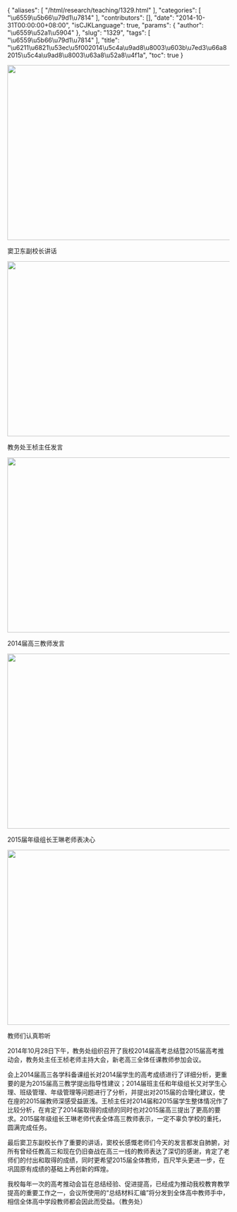 {
    "aliases": [
        "/html/research/teaching/1329.html"
    ],
    "categories": [
        "\u6559\u5b66\u79d1\u7814"
    ],
    "contributors": [],
    "date": "2014-10-31T00:00:00+08:00",
    "isCJKLanguage": true,
    "params": {
        "author": "\u6559\u52a1\u5904"
    },
    "slug": "1329",
    "tags": [
        "\u6559\u5b66\u79d1\u7814"
    ],
    "title": "\u6211\u6821\u53ec\u5f002014\u5c4a\u9ad8\u8003\u603b\u7ed3\u66a82015\u5c4a\u9ad8\u8003\u63a8\u52a8\u4f1a",
    "toc": true
}


<img
    src="https://cdn.tfls.online/mirror/full/c22bf85ae9a7242ac120caef8bb9bdc7564f008b.jpg"
    style="display:block;margin-left:auto;margin-right:auto;"
    decoding="async"
    fetchpriority="auto"
    loading="lazy"
    height="397"
    width="600"
/>




窦卫东副校长讲话





<img
    src="https://cdn.tfls.online/mirror/full/89d43c45fc556152b5b42e71b1f1330c84a458a3.jpg"
    style="display:block;margin-left:auto;margin-right:auto;"
    decoding="async"
    fetchpriority="auto"
    loading="lazy"
    height="397"
    width="600"
/>




教务处王桢主任发言





<img
    src="https://cdn.tfls.online/mirror/full/a878e9eb31951fa7ca9bd038d5714d2411e87202.jpg"
    style="display:block;margin-left:auto;margin-right:auto;"
    decoding="async"
    fetchpriority="auto"
    loading="lazy"
    height="397"
    width="600"
/>




2014届高三教师发言





<img
    src="https://cdn.tfls.online/mirror/full/62ba5e4498fec10d5b8111ea8d4e17f5e1f1598f.jpg"
    style="display:block;margin-left:auto;margin-right:auto;"
    decoding="async"
    fetchpriority="auto"
    loading="lazy"
    height="397"
    width="600"
/>




2015届年级组长王琳老师表决心





<img
    src="https://cdn.tfls.online/mirror/full/3f933242e0107e6e2e79cab115f4018433a1be1c.jpg"
    style="display:block;margin-left:auto;margin-right:auto;"
    decoding="async"
    fetchpriority="auto"
    loading="lazy"
    height="397"
    width="600"
/>




教师们认真聆听




  





2014年10月28日下午，教务处组织召开了我校2014届高考总结暨2015届高考推动会，教务处主任王桢老师主持大会，新老高三全体任课教师参加会议。




会上2014届高三各学科备课组长对2014届学生的高考成绩进行了详细分析，更重要的是为2015届高三教学提出指导性建议；2014届班主任和年级组长又对学生心理、班级管理、年级管理等问题进行了分析，并提出对2015届的合理化建议，使在座的2015届教师深感受益匪浅。王桢主任对2014届和2015届学生整体情况作了比较分析，在肯定了2014届取得的成绩的同时也对2015届高三提出了更高的要求。2015届年级组长王琳老师代表全体高三教师表示，一定不辜负学校的重托，圆满完成任务。




最后窦卫东副校长作了重要的讲话，窦校长感慨老师们今天的发言都发自肺腑，对所有曾经任教高三和现在仍旧奋战在高三一线的教师表达了深切的感谢，肯定了老师们的付出和取得的成绩，同时更希望2015届全体教师，百尺竿头更进一步，在巩固原有成绩的基础上再创新的辉煌。




我校每年一次的高考推动会旨在总结经验、促进提高，已经成为推动我校教育教学提高的重要工作之一，会议所使用的“总结材料汇编”将分发到全体高中教师手中，相信全体高中学段教师都会因此而受益。（教务处）




  




